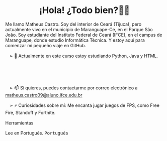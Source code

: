 <h1 align="center"> ¡Hola! ¿Todo bien?👋🏼</h1>
Me llamo Matheus Castro. Soy del interior de Ceará (Tijuca), pero actualmente vivo en el municipio de Maranguape-Ce, en el Parque São João. Soy estudiante del Instituto Federal de Ceará (IFCE), en el campus de Maranguape, donde estudio Informática Técnica. Y estoy aquí para comenzar mi pequeño viaje en GitHub.

ㅤ➢ 🌱 Actualmente en este curso estoy estudiando Python, Java y HTML.

ㅤㅤㅤㅤㅤ

ㅤㅤㅤ

ㅤ➢ 📫 Si quieres, puedes contactarme por correo electrónico a matheus.castro09@aluno.ifce.edu.br

ㅤ➢ ⚡ Curiosidades sobre mí: Me encanta jugar juegos de FPS, como Free Fire, Standoff y Fortnite.

Herramientas
ㅤㅤㅤㅤ

Lee en Portugués.
<kbd>Portugués</kbd>
